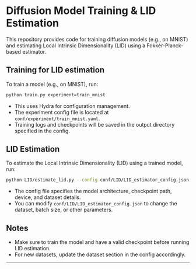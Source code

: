 # Diffusion Model Training & LID Estimation

This repository provides code for training diffusion models (e.g., on MNIST) and estimating Local Intrinsic Dimensionality (LID) using a Fokker-Planck-based estimator.

## Training for LID estimation

To train a model (e.g., on MNIST), run:

```sh
python train.py experiment=train_mnist
```

- This uses Hydra for configuration management.
- The experiment config file is located at `conf/experiment/train_mnist.yaml`.
- Training logs and checkpoints will be saved in the output directory specified in the config.

## LID Estimation

To estimate the Local Intrinsic Dimensionality (LID) using a trained model, run:

```sh
python LID/estimate_lid.py --config conf/LID/LID_estimator_config.json
```

- The config file specifies the model architecture, checkpoint path, device, and dataset details.
- You can modify `conf/LID/LID_estimator_config.json` to change the dataset, batch size, or other parameters.

## Notes

- Make sure to train the model and have a valid checkpoint before running LID estimation.
- For new datasets, update the dataset section in the config accordingly.
---